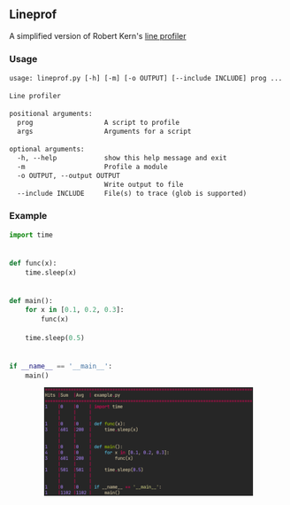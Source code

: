 ## Lineprof

A simplified version of Robert Kern's [line profiler](https://github.com/rkern/line_profiler)

### Usage

```
usage: lineprof.py [-h] [-m] [-o OUTPUT] [--include INCLUDE] prog ...

Line profiler

positional arguments:
  prog                  A script to profile
  args                  Arguments for a script

optional arguments:
  -h, --help            show this help message and exit
  -m                    Profile a module
  -o OUTPUT, --output OUTPUT
                        Write output to file
  --include INCLUDE     File(s) to trace (glob is supported)
```

### Example

```python
import time


def func(x):
    time.sleep(x)


def main():
    for x in [0.1, 0.2, 0.3]:
        func(x)

    time.sleep(0.5)


if __name__ == '__main__':
    main()
```

<p align="center">
  <img src="https://github.com/qweeze/lineprof/raw/master/example.png?raw=true" width=75% alt="screenshot"/>
</p>

